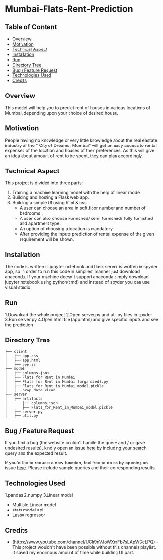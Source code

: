 # Mumbai-Flats-Rent-Prediction

## Table of Content
  * [Overview](#overview)
  * [Motivation](#motivation)
  * [Technical Aspect](#technical-aspect)
  * [Installation](#installation)
  * [Run](#run)
  * [Directory Tree](#directory-tree)
  * [Bug / Feature Request](#bug---feature-request)
  * [Technologies Used](#technologies-used)
  * [Credits](#credits)

## Overview
This model will help you to predict rent of houses in various locations of Mumbai, depending upon your choice of desired house.

## Motivation
People having no knowledge or very little knowledge about the real eastate industry of the " City of Dreams- Mumbai" will get an easy access to rental expenses of the location and houses of their preferences. As this will give an idea about amount of rent to be spent, they can plan accordingly.

## Technical Aspect
This project is divided into three parts:
1. Training a machine learning model with the help of linear model. 
2. Building and hosting a Flask web app.
3. Building a simple UI using html & css
    - A user can choose an area in sqft,floor number and number of bedrooms .
    - A user can also choose Furnished/ semi furnished/ fully furnished and apartment type.
    - An option of choosing a location is mandatory
    - After providing the inputs prediction of rental expense of the given requirement will be shown.

## Installation
The code is written in jupyter notebook and flask server is written in spyder app, so in order to run this code in simpliest manner just download anaconda. 
If your machine doesn't support anaconda simply download jupyter notebook using python(cmd) and instead of spyder you can use visual studio.

## Run
1.Download the whole project 
2.Open server.py and util.py files in spyder 
3.Run server.py 
4.Open html file (app.html) and give specific inputs and see the prediction


## Directory Tree 
```
├── client 
│   ├── app.css
│   ├── app.html
│   ├── app.js
├── model
│   ├── columns.json
│   ├── Flats for Rent in Mumbai
│   ├── Flats for Rent in Mumbai (organized).py
│   ├── Flats_for_Rent_in_Mumbai_model.pickle
│   ├── prop_data_clean
├── server
│   ├── artifacts
│       ├── columns.json
│       ├── Flats_for_Rent_in_Mumbai_model.pickle
│   ├── server.py
│   ├── util.py

```

## Bug / Feature Request
If you find a bug (the website couldn't handle the query and / or gave undesired results), kindly open an issue [here](rspawar2598@gmail.com) by including your search query and the expected result.

If you'd like to request a new function, feel free to do so by opening an issue [here](rspawar2598@gmail.com). Please include sample queries and their corresponding results.

## Technologies Used

1.pandas 
2.numpy
3.Linear model
  - Multiple Linear model
  - stats model.api
  - Lasso regressor

## Credits
- (https://www.youtube.com/channel/UCh9nVJoWXmFb7sLApWGcLPQ) - This project wouldn't have been possible without this channels playlist. It saved my enormous amount of time while building UI part. 
